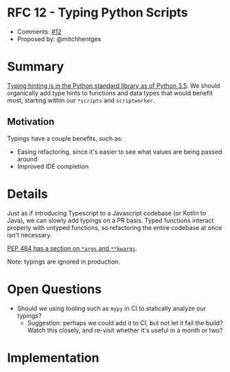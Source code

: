 # RFC 12 - Typing Python Scripts
* Comments: [#12](https://api.github.com/repos/mozilla-releng/releng-rfcs/issues/12)
* Proposed by: @mitchhentges

# Summary

[Typing hinting is in the Python standard library as of Python 3.5](https://docs.python.org/3/library/typing.html).
We should organically add type hints to functions and data types that would benefit most, starting within our `*scripts` and `scriptworker`.

## Motivation

Typings have a couple benefits, such as:
* Easing refactoring, since it's easier to see what values are being passed around
* Improved IDE completion

# Details

Just as if introducing Typescript to a Javascript codebase (or Kotlin to Java), we can slowly add typings on a PR basis.
Typed functions interact properly with untyped functions, so refactoring the entire codebase at once isn't necessary.

[PEP 484 has a section on `*args` and `**kwargs`](https://www.python.org/dev/peps/pep-0484/#arbitrary-argument-lists-and-default-argument-values).

Note: typings are ignored in production.

# Open Questions

* Should we using tooling such as `mypy` in CI to statically analyze our typings?
    * Suggestion: perhaps we could add it to CI, but not let it fail the build? Watch this closely, and re-visit whether it's useful in a month or two? 

# Implementation
